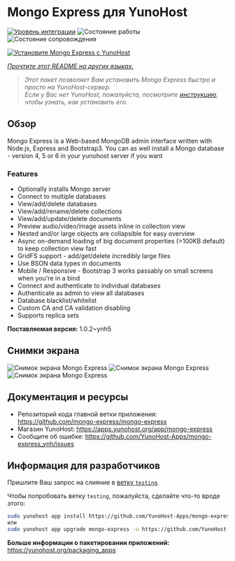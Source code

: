 <!--
Важно: этот README был автоматически сгенерирован <https://github.com/YunoHost/apps/tree/master/tools/readme_generator>
Он НЕ ДОЛЖЕН редактироваться вручную.
-->

# Mongo Express для YunoHost

[![Уровень интеграции](https://dash.yunohost.org/integration/mongo-express.svg)](https://ci-apps.yunohost.org/ci/apps/mongo-express/) ![Состояние работы](https://ci-apps.yunohost.org/ci/badges/mongo-express.status.svg) ![Состояние сопровождения](https://ci-apps.yunohost.org/ci/badges/mongo-express.maintain.svg)

[![Установите Mongo Express с YunoHost](https://install-app.yunohost.org/install-with-yunohost.svg)](https://install-app.yunohost.org/?app=mongo-express)

*[Прочтите этот README на других языках.](./ALL_README.md)*

> *Этот пакет позволяет Вам установить Mongo Express быстро и просто на YunoHost-сервер.*  
> *Если у Вас нет YunoHost, пожалуйста, посмотрите [инструкцию](https://yunohost.org/install), чтобы узнать, как установить его.*

## Обзор

Mongo Express is a Web-based MongoDB admin interface written with Node.js, Express and Bootstrap3.
You can as well install a Mongo database - version 4, 5 or 6 in your yunohost server if you want 

### Features
- Optionally installs Mongo server
- Connect to multiple databases
- View/add/delete databases
- View/add/rename/delete collections
- View/add/update/delete documents
- Preview audio/video/image assets inline in collection view
- Nested and/or large objects are collapsible for easy overview
- Async on-demand loading of big document properties (>100KB default) to keep collection view fast
- GridFS support - add/get/delete incredibly large files
- Use BSON data types in documents
- Mobile / Responsive - Bootstrap 3 works passably on small screens when you're in a bind
- Connect and authenticate to individual databases
- Authenticate as admin to view all databases
- Database blacklist/whitelist
- Custom CA and CA validation disabling
- Supports replica sets


**Поставляемая версия:** 1.0.2~ynh5

## Снимки экрана

![Снимок экрана Mongo Express](./doc/screenshots/collection-view.png)
![Снимок экрана Mongo Express](./doc/screenshots/databases-view.png)
![Снимок экрана Mongo Express](./doc/screenshots/document-edit.png)

## Документация и ресурсы

- Репозиторий кода главной ветки приложения: <https://github.com/mongo-express/mongo-express>
- Магазин YunoHost: <https://apps.yunohost.org/app/mongo-express>
- Сообщите об ошибке: <https://github.com/YunoHost-Apps/mongo-express_ynh/issues>

## Информация для разработчиков

Пришлите Ваш запрос на слияние в [ветку `testing`](https://github.com/YunoHost-Apps/mongo-express_ynh/tree/testing).

Чтобы попробовать ветку `testing`, пожалуйста, сделайте что-то вроде этого:

```bash
sudo yunohost app install https://github.com/YunoHost-Apps/mongo-express_ynh/tree/testing --debug
или
sudo yunohost app upgrade mongo-express -u https://github.com/YunoHost-Apps/mongo-express_ynh/tree/testing --debug
```

**Больше информации о пакетировании приложений:** <https://yunohost.org/packaging_apps>
